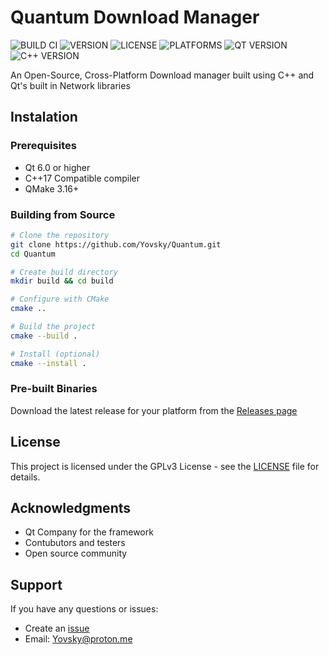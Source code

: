 # Quantum Download Manager

![BUILD CI](https://img.shields.io/badge/Build-Passing-27AE60?logo=github)
![VERSION](https://img.shields.io/badge/Version-0.0.1-F39C12)
![LICENSE](https://img.shields.io/badge/License-GPLv3-2E86AB)
![PLATFORMS](https://img.shields.io/badge/Platforms-Windows_Linux_macOS-FF6B6B)
![QT VERSION](https://img.shields.io/badge/Qt-6.0+-41CD52?logo=qt)
![C++ VERSION](https://img.shields.io/badge/C++-17-2980B9?logo=c%2B%2B)

An Open-Source, Cross-Platform Download manager built using C++ and Qt's built in Network libraries

## Instalation
### Prerequisites
- Qt 6.0 or higher
- C++17 Compatible compiler
- QMake 3.16+

### Building from Source
```bash
# Clone the repository
git clone https://github.com/Yovsky/Quantum.git
cd Quantum

# Create build directory
mkdir build && cd build

# Configure with CMake
cmake ..

# Build the project
cmake --build .

# Install (optional)
cmake --install .
```
### Pre-built Binaries
Download the latest release for your platform from the [Releases page](https://github.com/Yovsky/Quantum/releases)

## License
This project is licensed under the GPLv3 License - see the [LICENSE](https://github.com/Yovsky/Quantum/blob/main/LICENSE) file for details.

## Acknowledgments
- Qt Company for the framework
- Contubutors and testers
- Open source community

## Support
If you have any questions or issues:
- Create an [issue](https://github.com/Yovsky/Quantum/issues)
- Email: Yovsky@proton.me
